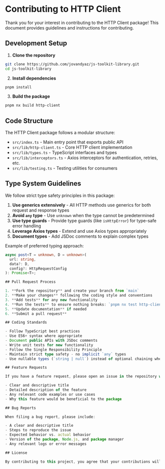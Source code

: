 # Contributing to HTTP Client

Thank you for your interest in contributing to the HTTP Client package!
This document provides guidelines and instructions for contributing.

## Development Setup

1. **Clone the repository**

```bash
git clone https://github.com/jovandyaz/js-toolkit-library.git
cd js-toolkit-library
```

2. **Install dependencies**

```bash
pnpm install
```

3. **Build the package**

```bash
pnpm nx build http-client
```

## Code Structure

The HTTP Client package follows a modular structure:

- `src/index.ts` - Main entry point that exports public API
- `src/lib/http-client.ts` - Core HTTP client implementation
- `src/lib/types.ts` - TypeScript interfaces and types
- `src/lib/interceptors.ts` - Axios interceptors for authentication, retries, etc.
- `src/lib/testing.ts` - Testing utilities for consumers

## Type System Guidelines

We follow strict type safety principles in this package:

1. **Use generics extensively** - All HTTP methods use generics for both request and response types
2. **Avoid `any` type** - Use `unknown` when the type cannot be predetermined
3. **Use type guards** - Provide type guards (like `isHttpError`) for type-safe error handling
4. **Leverage Axios types** - Extend and use Axios types appropriately
5. **Document types** - Add JSDoc comments to explain complex types

Example of preferred typing approach:

```typescript
async post<T = unknown, D = unknown>(
  url: string,
  data?: D,
  config?: HttpRequestConfig
): Promise<T>;

## Pull Request Process

1. **Fork the repository** and create your branch from `main`
2. **Make your changes** following the coding style and conventions
3. **Add tests** for any new functionality
4. **Run the tests** to ensure nothing breaks: `pnpm nx test http-client`
5. **Update documentation** if needed
6. **Submit a pull request**

## Coding Standards

- Follow TypeScript best practices
- Use ES6+ syntax where appropriate
- Document public APIs with JSDoc comments
- Write unit tests for new functionality
- Follow the Single Responsibility Principle
- Maintain strict type safety - no implicit `any` types
- Use nullable types (`string | null`) instead of optional chaining where appropriate

## Feature Requests

If you have a feature request, please open an issue in the repository with the following information:

- Clear and descriptive title
- Detailed description of the feature
- Any relevant code examples or use cases
- Why this feature would be beneficial to the package

## Bug Reports

When filing a bug report, please include:

- A clear and descriptive title
- Steps to reproduce the issue
- Expected behavior vs. actual behavior
- Version of the package, Node.js, and package manager
- Any relevant logs or error messages

## License

By contributing to this project, you agree that your contributions will be licensed under the project's MIT license.
